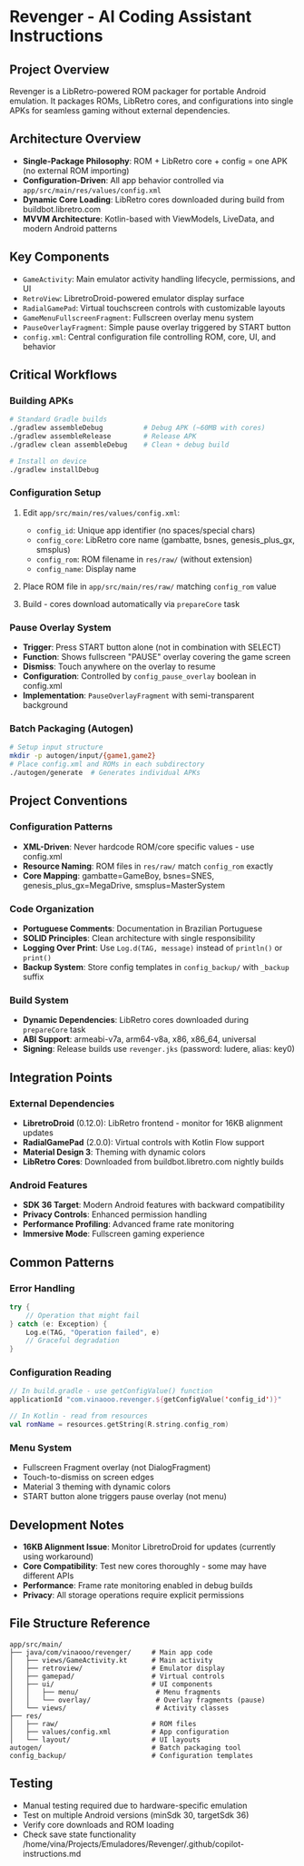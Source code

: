 # Revenger - AI Coding Assistant Instructions

## Project Overview
Revenger is a LibRetro-powered ROM packager for portable Android emulation. It packages ROMs, LibRetro cores, and configurations into single APKs for seamless gaming without external dependencies.

## Architecture Overview
- **Single-Package Philosophy**: ROM + LibRetro core + config = one APK (no external ROM importing)
- **Configuration-Driven**: All app behavior controlled via `app/src/main/res/values/config.xml`
- **Dynamic Core Loading**: LibRetro cores downloaded during build from buildbot.libretro.com
- **MVVM Architecture**: Kotlin-based with ViewModels, LiveData, and modern Android patterns

## Key Components
- `GameActivity`: Main emulator activity handling lifecycle, permissions, and UI
- `RetroView`: LibretroDroid-powered emulator display surface
- `RadialGamePad`: Virtual touchscreen controls with customizable layouts
- `GameMenuFullscreenFragment`: Fullscreen overlay menu system
- `PauseOverlayFragment`: Simple pause overlay triggered by START button
- `config.xml`: Central configuration file controlling ROM, core, UI, and behavior

## Critical Workflows

### Building APKs
```bash
# Standard Gradle builds
./gradlew assembleDebug          # Debug APK (~60MB with cores)
./gradlew assembleRelease        # Release APK
./gradlew clean assembleDebug    # Clean + debug build

# Install on device
./gradlew installDebug
```

### Configuration Setup
1. Edit `app/src/main/res/values/config.xml`:
   - `config_id`: Unique app identifier (no spaces/special chars)
   - `config_core`: LibRetro core name (gambatte, bsnes, genesis_plus_gx, smsplus)
   - `config_rom`: ROM filename in `res/raw/` (without extension)
   - `config_name`: Display name

2. Place ROM file in `app/src/main/res/raw/` matching `config_rom` value

3. Build - cores download automatically via `prepareCore` task

### Pause Overlay System
- **Trigger**: Press START button alone (not in combination with SELECT)
- **Function**: Shows fullscreen "PAUSE" overlay covering the game screen
- **Dismiss**: Touch anywhere on the overlay to resume
- **Configuration**: Controlled by `config_pause_overlay` boolean in config.xml
- **Implementation**: `PauseOverlayFragment` with semi-transparent background

### Batch Packaging (Autogen)
```bash
# Setup input structure
mkdir -p autogen/input/{game1,game2}
# Place config.xml and ROMs in each subdirectory
./autogen/generate  # Generates individual APKs
```

## Project Conventions

### Configuration Patterns
- **XML-Driven**: Never hardcode ROM/core specific values - use config.xml
- **Resource Naming**: ROM files in `res/raw/` match `config_rom` exactly
- **Core Mapping**: gambatte=GameBoy, bsnes=SNES, genesis_plus_gx=MegaDrive, smsplus=MasterSystem

### Code Organization
- **Portuguese Comments**: Documentation in Brazilian Portuguese
- **SOLID Principles**: Clean architecture with single responsibility
- **Logging Over Print**: Use `Log.d(TAG, message)` instead of `println()` or `print()`
- **Backup System**: Store config templates in `config_backup/` with `_backup` suffix

### Build System
- **Dynamic Dependencies**: LibRetro cores downloaded during `prepareCore` task
- **ABI Support**: armeabi-v7a, arm64-v8a, x86, x86_64, universal
- **Signing**: Release builds use `revenger.jks` (password: ludere, alias: key0)

## Integration Points

### External Dependencies
- **LibretroDroid** (0.12.0): LibRetro frontend - monitor for 16KB alignment updates
- **RadialGamePad** (2.0.0): Virtual controls with Kotlin Flow support
- **Material Design 3**: Theming with dynamic colors
- **LibRetro Cores**: Downloaded from buildbot.libretro.com nightly builds

### Android Features
- **SDK 36 Target**: Modern Android features with backward compatibility
- **Privacy Controls**: Enhanced permission handling
- **Performance Profiling**: Advanced frame rate monitoring
- **Immersive Mode**: Fullscreen gaming experience

## Common Patterns

### Error Handling
```kotlin
try {
    // Operation that might fail
} catch (e: Exception) {
    Log.e(TAG, "Operation failed", e)
    // Graceful degradation
}
```

### Configuration Reading
```kotlin
// In build.gradle - use getConfigValue() function
applicationId "com.vinaooo.revenger.${getConfigValue('config_id')}"

// In Kotlin - read from resources
val romName = resources.getString(R.string.config_rom)
```

### Menu System
- Fullscreen Fragment overlay (not DialogFragment)
- Touch-to-dismiss on screen edges
- Material 3 theming with dynamic colors
- START button alone triggers pause overlay (not menu)

## Development Notes
- **16KB Alignment Issue**: Monitor LibretroDroid for updates (currently using workaround)
- **Core Compatibility**: Test new cores thoroughly - some may have different APIs
- **Performance**: Frame rate monitoring enabled in debug builds
- **Privacy**: All storage operations require explicit permissions

## File Structure Reference
```
app/src/main/
├── java/com/vinaooo/revenger/     # Main app code
│   ├── views/GameActivity.kt      # Main activity
│   ├── retroview/                 # Emulator display
│   ├── gamepad/                   # Virtual controls
│   ├── ui/                        # UI components
│   │   ├── menu/                   # Menu fragments
│   │   └── overlay/                # Overlay fragments (pause)
│   └── views/                      # Activity classes
├── res/
│   ├── raw/                       # ROM files
│   ├── values/config.xml          # App configuration
│   └── layout/                    # UI layouts
autogen/                           # Batch packaging tool
config_backup/                     # Configuration templates
```

## Testing
- Manual testing required due to hardware-specific emulation
- Test on multiple Android versions (minSdk 30, targetSdk 36)
- Verify core downloads and ROM loading
- Check save state functionality</content>
<parameter name="filePath">/home/vina/Projects/Emuladores/Revenger/.github/copilot-instructions.md